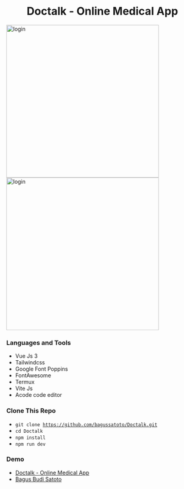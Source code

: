 <h1 align="center">Doctalk - Online Medical App</h1>

<img width="400"  alt="login" src="https://user-images.githubusercontent.com/87259393/187011990-1feae6bd-746e-4d53-bb2f-fb35d798140b.png"> <img width="400"  alt="login" src="https://user-images.githubusercontent.com/87259393/187012054-676c20c7-a5a5-4301-99fd-addb9b2a1667.gif"> 

### Languages and Tools
- Vue Js 3
- Tailwindcss
- Google Font Poppins
- FontAwesome
- Termux
- Vite Js
- Acode code editor

### Clone This Repo
- <code>git clone https://github.com/bagussatoto/Doctalk.git </code>
- <code>cd Doctalk</code>
- <code>npm install</code>
- <code>npm run dev</code>

### Demo 
- [Doctalk - Online Medical App](https://doctalk-ruddy.vercel.app//)
- [Bagus Budi Satoto](https://github.com/bagussatoto)


